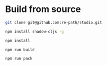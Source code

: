 # Build from source


```bash
git clone git@github.com:re-path/studio.git
```
```bash
npm install shadow-cljs -g
```
```bash
npm install
```
```bash
npm run build
```
```bash
npm run pack
```
